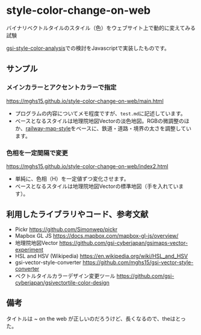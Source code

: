 # style-color-change-on-web
バイナリベクトルタイルのスタイル（色）をウェブサイト上で動的に変えてみる試験

[gsi-style-color-analysis](https://github.com/mghs15/gsi-style-color-analysis)での検討をJavascriptで実装したものです。

## サンプル
### メインカラーとアクセントカラーで指定 
https://mghs15.github.io/style-color-change-on-web/main.html

* プログラムの内容についてメモ程度ですが、`test.md`に記述しています。
* ベースとなるスタイルは地理院地図Vectorの淡色地図。RGBの微調整のほか、[railway-map-style](https://github.com/mghs15/railway-map-style)をベースに、鉄道・道路・境界の太さを調整しています。

### 色相を一定間隔で変更
https://mghs15.github.io/style-color-change-on-web/index2.html

* 単純に、色相（H）を一定値ずつ変化させます。
* ベースとなるスタイルは地理院地図Vectorの標準地図（手を入れています）。

## 利用したライブラリやコード、参考文献
* Pickr https://github.com/Simonwep/pickr
* Mapbox GL JS https://docs.mapbox.com/mapbox-gl-js/overview/
* 地理院地図Vector https://github.com/gsi-cyberjapan/gsimaps-vector-experiment
* HSL and HSV (Wikipedia) https://en.wikipedia.org/wiki/HSL_and_HSV
* gsi-vector-style-converter https://github.com/mghs15/gsi-vector-style-converter
* ベクトルタイルカラーデザイン変更ツール https://github.com/gsi-cyberjapan/gsivectortile-color-design

## 備考
タイトルは ~ on the web が正しいのだろうけど、長くなるので、theはとった。 
